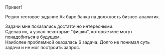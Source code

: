 Привет!<br>

Решил тестовое задание Ак барс банка на должность бизнес-аналитик.<br>

Задачи мне показались достаточно интересными.<br> 
Сделав их, я узнал некоторые "фишки", которые мне могут понадобиться в будущем.<br>
Наиболее проблемной оказалась 6 задача. Долго не понимал суть задачи и не мог построить запрос.<br>
